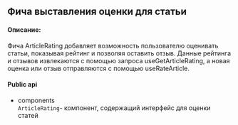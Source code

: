 ## Фича выставления оценки для статьи 

#### Описание:

Фича ArticleRating добавляет возможность пользователю оценивать статьи, показывая рейтинг и позволяя оставить отзыв. Данные рейтинга и отзывов извлекаются с помощью запроса useGetArticleRating, а новая оценка или отзыв отправляются с помощью useRateArticle.

#### Public api

- components  
`ArticleRating`- компонент, содержащий интерфейс для оценки статей   
